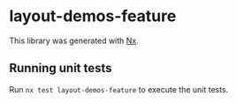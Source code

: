 # layout-demos-feature

This library was generated with [Nx](https://nx.dev).

## Running unit tests

Run `nx test layout-demos-feature` to execute the unit tests.
